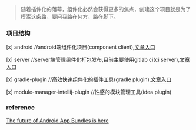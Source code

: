 > 随着插件化的落幕，组件化必然会获得更多的焦点，创建这个项目就是为了摸索这条路，要问我路在何方，路在脚下。


### 项目结构

[x] android //android端组件化项目(component client),[文章入口](/android/README.md)

[x] server //server端管理组件化打包发布,目前主要使用gitlab ci(ci server),[文章入口](/server/README.md)

[x] gradle-plugin //高效快速组件化的插件工具(gradle plugin),[文章入口](/gradle-plugin/README.md)

[x] module-manager-intellij-plugin //性感的模块管理工具(idea plugin)

### reference
[The future of Android App Bundles is here](https://android-developers.googleblog.com/2021/06/the-future-of-android-app-bundles-is.html)